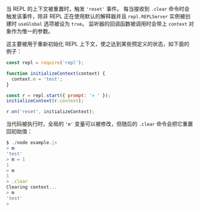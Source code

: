 <!-- YAML
added: v0.11.0
-->

当 REPL 的上下文被重置时，触发 `'reset'` 事件。
每当接收到 `.clear` 命令时会触发该事件，除非 REPL 正在使用默认的解释器并且 `repl.REPLServer` 实例被创建时 `useGlobal` 选项被设为 `true`。
监听器的回调函数被调用时会带上 `context` 对象作为惟一的参数。

这主要被用于重新初始化 REPL 上下文，使之达到某些预定义的状态，如下面的例子：

```js
const repl = require('repl');

function initializeContext(context) {
  context.m = 'test';
}

const r = repl.start({ prompt: '> ' });
initializeContext(r.context);

r.on('reset', initializeContext);
```

当代码被执行时，全局的 `'m'` 变量可以被修改，但随后的 `.clear` 命令会把它重置回初始值：

<!-- eslint-disable -->
```js
$ ./node example.js
> m
'test'
> m = 1
1
> m
1
> .clear
Clearing context...
> m
'test'
>
```


